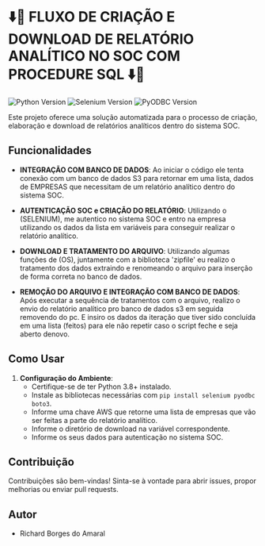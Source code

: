 # ⬇️📑 FLUXO DE CRIAÇÃO E DOWNLOAD DE RELATÓRIO ANALÍTICO NO SOC COM PROCEDURE SQL ⬇️📑
![Python Version](https://img.shields.io/badge/Python-3.8%2B-brightgreen)
![Selenium Version](https://img.shields.io/badge/Selenium-3.141%2B-brightgreen)
![PyODBC Version](https://img.shields.io/badge/PyODBC-4.0.39%2B-brightgreen)

Este projeto oferece uma solução automatizada para o processo de criação, elaboração e download de relatórios analíticos dentro do sistema SOC.
## Funcionalidades


- **INTEGRAÇÃO COM BANCO DE DADOS**: Ao iniciar o código ele tenta conexão com um banco de dados S3 para retornar em uma lista, dados de EMPRESAS que necessitam de um relatório analítico dentro do sistema SOC.

- **AUTENTICAÇÃO SOC e CRIAÇÃO DO RELATÓRIO**: Utilizando o (SELENIUM), me autentico no sistema SOC e entro na empresa utilizando os dados da lista em variáveis para conseguir realizar o relatório analítico.

- **DOWNLOAD E TRATAMENTO DO ARQUIVO**: Utilizando algumas funções de (OS), juntamente com a biblioteca 'zipfile' eu realizo o tratamento dos dados extraindo e renomeando o arquivo para inserção de forma correta no banco de dados.

- **REMOÇÃO DO ARQUIVO E INTEGRAÇÃO COM BANCO DE DADOS**: Após executar a sequência de tratamentos com o arquivo, realizo o envio do relatório analítico pro banco de dados s3 em seguida removendo do pc. E insiro os dados da iteração que tiver sido concluída em uma lista (feitos) para ele não repetir caso o script feche e seja aberto denovo.

## Como Usar

1. **Configuração do Ambiente**:
   - Certifique-se de ter Python 3.8+ instalado.
   - Instale as bibliotecas necessárias com `pip install selenium pyodbc boto3`.
   - Informe uma chave AWS que retorne uma lista de empresas que vão ser feitas a parte do relatório analítico.
   - Informe o diretório de download na variável correspondente.
   - Informe os seus dados para autenticação no sistema SOC.

## Contribuição

Contribuições são bem-vindas! Sinta-se à vontade para abrir issues, propor melhorias ou enviar pull requests.

## Autor

- Richard Borges do Amaral
